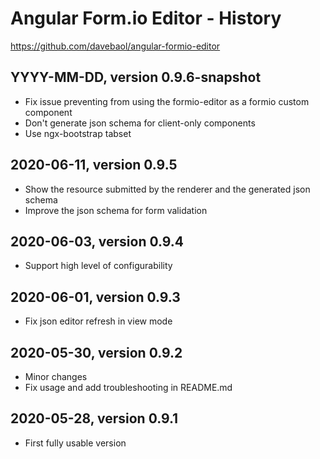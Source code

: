 # Angular Form.io Editor - History

https://github.com/davebaol/angular-formio-editor


## YYYY-MM-DD, version 0.9.6-snapshot

- Fix issue preventing from using the formio-editor as a formio custom component
- Don't generate json schema for client-only components
- Use ngx-bootstrap tabset

## 2020-06-11, version 0.9.5

- Show the resource submitted by the renderer and the generated json schema
- Improve the json schema for form validation


## 2020-06-03, version 0.9.4

- Support high level of configurability


## 2020-06-01, version 0.9.3

- Fix json editor refresh in view mode


## 2020-05-30, version 0.9.2

- Minor changes
- Fix usage and add troubleshooting in README.md


## 2020-05-28, version 0.9.1

- First fully usable version
